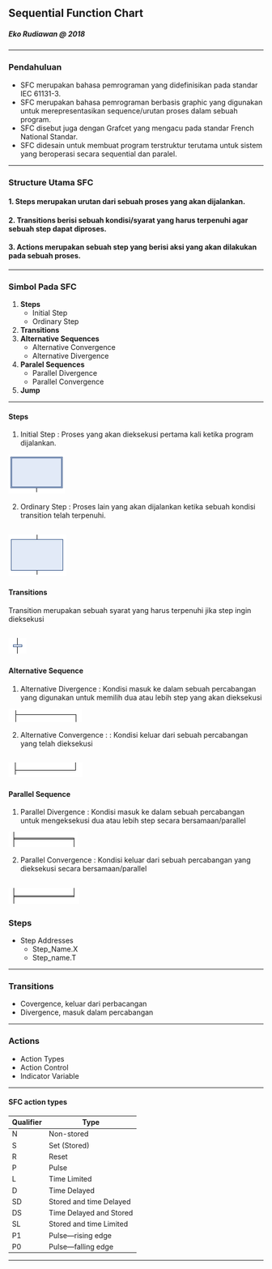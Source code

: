 ## Sequential Function Chart
##### Eko Rudiawan @ 2018
---

### Pendahuluan
* SFC merupakan bahasa pemrograman yang didefinisikan pada standar IEC 61131-3.
* SFC merupakan bahasa pemrograman berbasis graphic yang digunakan untuk merepresentasikan sequence/urutan proses dalam sebuah program.
* SFC disebut juga dengan Grafcet yang mengacu pada standar French National Standar.
* SFC didesain untuk membuat program terstruktur terutama untuk sistem yang beroperasi secara sequential dan paralel.
---

### Structure Utama SFC
#### 1. **Steps** merupakan urutan dari sebuah proses yang akan dijalankan.
#### 2. **Transitions** berisi sebuah kondisi/syarat yang harus terpenuhi agar sebuah step dapat diproses. 
#### 3. **Actions** merupakan sebuah step yang berisi aksi yang akan dilakukan pada sebuah proses.
---

### Simbol Pada SFC

1. **Steps** 
    * Initial Step
    * Ordinary Step
2. **Transitions** 
3. **Alternative Sequences**
    * Alternative Convergence
    * Alternative Divergence
4. **Paralel Sequences**
    * Parallel Divergence
    * Parallel Convergence
5. **Jump**
---

#### Steps
1. Initial Step : Proses yang akan dieksekusi pertama kali ketika program dijalankan.

![Initial Step](assets/image/initial_step.png)

2. Ordinary Step : Proses lain yang akan dijalankan ketika sebuah kondisi transition telah terpenuhi.

![Ordinary Step](assets/image/ordinary_step.png)
---

#### Transitions
Transition merupakan sebuah syarat yang harus terpenuhi jika step ingin dieksekusi

![Transition](assets/image/transition.png)
---

#### Alternative Sequence
1. Alternative Divergence : Kondisi masuk ke dalam sebuah percabangan yang digunakan untuk memilih dua atau lebih step yang akan dieksekusi

![Alternative Divergence](assets/image/alternative_divergence.png)

2. Alternative Convergence : : Kondisi keluar dari sebuah percabangan yang telah dieksekusi

![Alternative Convergence](assets/image/alternative_convergence.png)
---

#### Parallel Sequence
1. Parallel Divergence : Kondisi masuk ke dalam sebuah percabangan untuk mengeksekusi dua atau lebih step secara bersamaan/parallel

![Parallel Divergence](assets/image/parallel_divergence.png)

2. Parallel Convergence : Kondisi keluar dari sebuah percabangan yang dieksekusi secara bersamaan/parallel

![Parallel Convergence](assets/image/parallel_convergence.png)
---

### Steps 
* Step Addresses
    * Step_Name.X
    * Step_name.T
---

### Transitions
* Covergence, keluar dari perbacangan
* Divergence, masuk dalam percabangan
---

### Actions
* Action Types
* Action Control
* Indicator Variable
---

#### SFC action types
|Qualifier|Type|
|---------|----|
|N|Non-stored|
|S|Set (Stored)|
|R|Reset|
|P|Pulse|
|L|Time Limited|
|D|Time Delayed|
|SD|Stored and time Delayed|
|DS|Time Delayed and Stored|
|SL|Stored and time Limited|
|P1|Pulse—rising edge|
|P0|Pulse—falling edge|
---